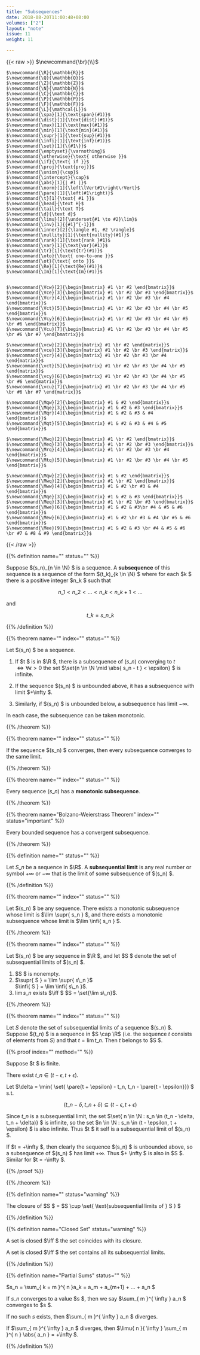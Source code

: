 ```yaml
---
title: "Subsequences"
date: 2018-08-20T11:00:48+08:00
volumes: ["2"]
layout: "note"
issue: 11
weight: 11

---
```


<!--more-->

<div class="latex-macros">
  {{< raw >}}
    $\newcommand{\br}{\\}$

    $\newcommand{\R}{\mathbb{R}}$
    $\newcommand{\Q}{\mathbb{Q}}$
    $\newcommand{\Z}{\mathbb{Z}}$
    $\newcommand{\N}{\mathbb{N}}$
    $\newcommand{\C}{\mathbb{C}}$
    $\newcommand{\P}{\mathbb{P}}$
    $\newcommand{\F}{\mathbb{F}}$
    $\newcommand{\L}{\mathcal{L}}$
    $\newcommand{\spa}[1]{\text{span}(#1)}$
    $\newcommand{\dist}[1]{\text{dist}(#1)}$
    $\newcommand{\max}[1]{\text{max}(#1)}$
    $\newcommand{\min}[1]{\text{min}(#1)}$
    $\newcommand{\supr}[1]{\text{sup}(#1)}$
    $\newcommand{\infi}[1]{\text{inf}(#1)}$
    $\newcommand{\set}[1]{\{#1\}}$
    $\newcommand{\emptyset}{\varnothing}$
    $\newcommand{\otherwise}{\text{ otherwise }}$
    $\newcommand{\if}{\text{ if }}$
    $\newcommand{\proj}{\text{proj}}$
    $\newcommand{\union}{\cup}$
    $\newcommand{\intercept}{\cap}$
    $\newcommand{\abs}[1]{| #1 |}$
    $\newcommand{\norm}[1]{\left\lVert#1\right\rVert}$
    $\newcommand{\pare}[1]{\left(#1\right)}$
    $\newcommand{\t}[1]{\text{ #1 }}$
    $\newcommand{\head}{\text H}$
    $\newcommand{\tail}{\text T}$
    $\newcommand{\d}{\text d}$
    $\newcommand{\limu}[2]{\underset{#1 \to #2}\lim}$
    $\newcommand{\inv}[1]{{#1}^{-1}}$
    $\newcommand{\inner}[2]{\langle #1, #2 \rangle}$
    $\newcommand{\nullity}[1]{\text{nullity}(#1)}$
    $\newcommand{\rank}[1]{\text{rank }#1}$
    $\newcommand{\var}[1]{\text{var}(#1)}$
    $\newcommand{\tr}[1]{\text{tr}(#1)}$
    $\newcommand{\oto}{\text{ one-to-one }}$
    $\newcommand{\ot}{\text{ onto }}$
    $\newcommand{\Re}[1]{\text{Re}(#1)}$
    $\newcommand{\Im}[1]{\text{Im}(#1)}$


    $\newcommand{\Vcw}[2]{\begin{bmatrix} #1 \br #2 \end{bmatrix}}$
    $\newcommand{\Vce}[3]{\begin{bmatrix} #1 \br #2 \br #3 \end{bmatrix}}$
    $\newcommand{\Vcr}[4]{\begin{bmatrix} #1 \br #2 \br #3 \br #4 \end{bmatrix}}$
    $\newcommand{\Vct}[5]{\begin{bmatrix} #1 \br #2 \br #3 \br #4 \br #5 \end{bmatrix}}$
    $\newcommand{\Vcy}[6]{\begin{bmatrix} #1 \br #2 \br #3 \br #4 \br #5 \br #6 \end{bmatrix}}$
    $\newcommand{\Vcu}[7]{\begin{bmatrix} #1 \br #2 \br #3 \br #4 \br #5 \br #6 \br #7 \end{bmatrix}}$

    $\newcommand{\vcw}[2]{\begin{matrix} #1 \br #2 \end{matrix}}$
    $\newcommand{\vce}[3]{\begin{matrix} #1 \br #2 \br #3 \end{matrix}}$
    $\newcommand{\vcr}[4]{\begin{matrix} #1 \br #2 \br #3 \br #4 \end{matrix}}$
    $\newcommand{\vct}[5]{\begin{matrix} #1 \br #2 \br #3 \br #4 \br #5 \end{matrix}}$
    $\newcommand{\vcy}[6]{\begin{matrix} #1 \br #2 \br #3 \br #4 \br #5 \br #6 \end{matrix}}$
    $\newcommand{\vcu}[7]{\begin{matrix} #1 \br #2 \br #3 \br #4 \br #5 \br #6 \br #7 \end{matrix}}$

    $\newcommand{\Mqw}[2]{\begin{bmatrix} #1 & #2 \end{bmatrix}}$
    $\newcommand{\Mqe}[3]{\begin{bmatrix} #1 & #2 & #3 \end{bmatrix}}$
    $\newcommand{\Mqr}[4]{\begin{bmatrix} #1 & #2 & #3 & #4 \end{bmatrix}}$
    $\newcommand{\Mqt}[5]{\begin{bmatrix} #1 & #2 & #3 & #4 & #5 \end{bmatrix}}$

    $\newcommand{\Mwq}[2]{\begin{bmatrix} #1 \br #2 \end{bmatrix}}$
    $\newcommand{\Meq}[3]{\begin{bmatrix} #1 \br #2 \br #3 \end{bmatrix}}$
    $\newcommand{\Mrq}[4]{\begin{bmatrix} #1 \br #2 \br #3 \br #4 \end{bmatrix}}$
    $\newcommand{\Mtq}[5]{\begin{bmatrix} #1 \br #2 \br #3 \br #4 \br #5 \end{bmatrix}}$

    $\newcommand{\Mqw}[2]{\begin{bmatrix} #1 & #2 \end{bmatrix}}$
    $\newcommand{\Mwq}[2]{\begin{bmatrix} #1 \br #2 \end{bmatrix}}$
    $\newcommand{\Mww}[4]{\begin{bmatrix} #1 & #2 \br #3 & #4 \end{bmatrix}}$
    $\newcommand{\Mqe}[3]{\begin{bmatrix} #1 & #2 & #3 \end{bmatrix}}$
    $\newcommand{\Meq}[3]{\begin{bmatrix} #1 \br #2 \br #3 \end{bmatrix}}$
    $\newcommand{\Mwe}[6]{\begin{bmatrix} #1 & #2 & #3\br #4 & #5 & #6 \end{bmatrix}}$
    $\newcommand{\Mew}[6]{\begin{bmatrix} #1 & #2 \br #3 & #4 \br #5 & #6 \end{bmatrix}}$
    $\newcommand{\Mee}[9]{\begin{bmatrix} #1 & #2 & #3 \br #4 & #5 & #6 \br #7 & #8 & #9 \end{bmatrix}}$
  {{< /raw >}}
</div>

{{% definition name="" status="" %}}

Suppose $(s\_n)\_{n \in \N} $ is a sequence. A **subsequence** of this sequence is a sequence of the form $(t\_k)\_{k \in \N} $ where for each $k $ there is a positive integer $n\_k $ such that

$$n\_1 < n\_2 < ... < n\_k < n\_{k+1} < ... \tag{1}$$

and

$$t\_k = s\_{n\_k} \tag{2}$$

{{% /definition %}}

{{% theorem name="" index="" status="" %}}

Let $(s\_n) $ be a sequence.

1. If $t $ is in $\R $, there is a subsequence of $(s\_n)$ converging to $t$ <br>$\iff \forall \epsilon > 0$ the set $\set{n \in \N \mid \abs{ s\_n - t } < \epsilon} $ is infinite.

2. If the sequence $(s\_n) $ is unbounded above, it has a subsequence with limit $+\infty $.

3. Similarly, if $(s\_n) $ is unbounded below, a subsequence has limit $-\infty$.

In each case, the subsequence can be taken monotonic.

{{% /theorem %}}

{{% theorem name="" index="" status="" %}}

If the sequence $(s\_n) $ converges, then every subsequence converges to the same limit.

{{% /theorem %}}

{{% theorem name="" index="" status="" %}}

Every sequence $(s\_n)$ has a **monotonic subsequence**.

{{% /theorem %}}

{{% theorem name="Bolzano-Weierstrass Theorem" index="" status="important" %}}

Every bounded sequence has a convergent subsequence.

{{% /theorem %}}

{{% definition name="" status="" %}}

Let $S\_n$ be a sequence in $\R$. A **subsequential limit** is any real number or symbol $+\infty$ or $-\infty$ that is the limit of some subsequence of $(s\_n) $.

{{% /definition %}}

{{% theorem name="" index="" status="" %}}

Let $(s\_n) $ be any sequence. There exists a monotonic subsequence whose limit is $\lim \supr{ s\_n } $, and there exists a monotonic subsequence whose limit is $\lim \infi{ s\_n } $.

{{% /theorem %}}

{{% theorem name="" index="" status="" %}}

Let $(s\_n) $ be any sequence in $\R $, and let $S $ denote the set of subsequential limits of $(s\_n) $.

1. $S $ is nonempty.
2. $\supr{ S } = \lim \supr{ s\_n }$ <br>$\infi{ S } = \lim \infi{ s\_n }$.
3. $\lim s\_n$ exists $\iff $ $S = \set{\lim s\_n}$.

{{% /theorem %}}

{{% theorem name="" index="" status="" %}}

Let $S$ denote the set of subsequential limits of a sequence $(s\_n) $. Suppose $(t\_n) $ is a sequence in $S \cap \R$  (i.e. the sequence $t$ consists of elements from $S$) and that $t = \lim t\_n$. Then $t$ belongs to $S $.

{{% proof index="" method="" %}}

Suppose $t $ is finite.

There exist $t\_n \in  (t- \epsilon, t+ \epsilon)$.

Let $\delta = \min{ \set{ \pare{t + \epsilon} - t\_n, t\_n - \pare{t - \epsilon}}} $ s.t.

$$(t\_n - \delta, t\_n + \delta) \subseteq (t - \epsilon, t + \epsilon) $$

Since $t\_n$ is a subsequential limit, the set $\set{ n \in \N : s\_n \in (t\_n - \delta, t\_n + \delta)} $ is infinite, so the set $n \in \N : s\_n \in (t - \epsilon, t + \epsilon) $ is also infinite. Thus $t $ it self is a subsequential limit of $(s\_n) $.

If $t = +\infty $, then clearly the sequence $(s\_n) $ is unbounded above, so a subsequence of $(s\_n) $ has limit $+ \infty$. Thus $+ \infty $ is also in $S $. Similar for $t = -\infty $.

{{% /proof %}}

{{% /theorem %}}

{{% definition name="" status="warning" %}}

The closure of $S $ = $S \cup \set{ \text{subsequential limits of } S } $

{{% /definition %}}

{{% definition name="Closed Set" status="warning" %}}

A set is closed $\iff $ the set coincides with its closure.

A set is closed $\iff $ the set contains all its subsequential limits.

{{% /definition %}}

{{% definition name="Partial Sums" status="" %}}

$s\_n = \sum\_{ k = m }^{ n }a\_k = a\_m + a\_{m+1} + ... + a\_n $

If $s\_n$ converges to a value $s $, then we say $\sum\_{ m }^{ \infty } a\_n $ converges to $s $.

If no such $s$ exists, then $\sum\_{ m }^{ \infty } a\_n $ diverges.

If $\sum\_{ m }^{ \infty } a\_n $ diverges, then $\limu{ n }{ \infty } \sum\_{ m }^{ n } \abs{ a\_n } = +\infty $.

{{% /definition %}}


